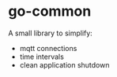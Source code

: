# go-common

A small library to simplify:

- mqtt connections
- time intervals
- clean application shutdown
